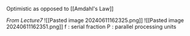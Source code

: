 Optimistic as opposed to [[Amdahl's Law]]

  *From Lecture7* 
![[Pasted image 20240611162325.png]]
![[Pasted image 20240611162351.png]]
f : serial fraction
P : parallel processing units
